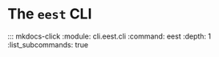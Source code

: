 # The `eest` CLI

::: mkdocs-click
    :module: cli.eest.cli
    :command: eest
    :depth: 1
    :list_subcommands: true
